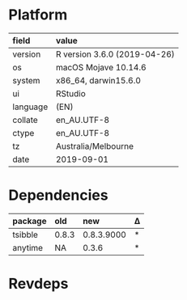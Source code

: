 # Platform

|field    |value                        |
|:--------|:----------------------------|
|version  |R version 3.6.0 (2019-04-26) |
|os       |macOS Mojave 10.14.6         |
|system   |x86_64, darwin15.6.0         |
|ui       |RStudio                      |
|language |(EN)                         |
|collate  |en_AU.UTF-8                  |
|ctype    |en_AU.UTF-8                  |
|tz       |Australia/Melbourne          |
|date     |2019-09-01                   |

# Dependencies

|package |old   |new        |Δ  |
|:-------|:-----|:----------|:--|
|tsibble |0.8.3 |0.8.3.9000 |*  |
|anytime |NA    |0.3.6      |*  |

# Revdeps

